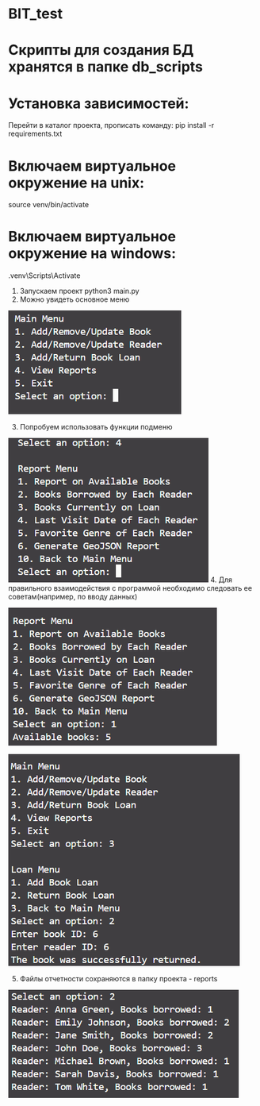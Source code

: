 # BIT_test


# Скрипты для создания БД хранятся в папке db_scripts
# Установка зависимостей:
Перейти в каталог проекта, прописать команду: pip install -r requirements.txt
# Включаем виртуальное окружение на unix:
source venv/bin/activate
#  Включаем виртуальное окружение на windows:
.venv\Scripts\Activate
1. Запускаем проект python3 main.py
2. Можно увидеть основное меню

![alt text](images/{D08AABB0-2347-46BE-B5C2-4F3F2AA2B02B}.png)

3. Попробуем использовать функции подменю

![alt text](images/{3AA0350E-0662-4B52-BA39-BB1FACD86EDB}.png)
4. Для правильного взаимодействия с программой необходимо следовать ее советам(например, по вводу данных)

![alt text](images/{41E7C4BF-C378-45B2-9467-B98FA740FAFA}.png)

![alt text](images/{A8BC53CC-BA2D-4178-84F4-240F1C7C4B89}.png)

5. Файлы отчетности сохраняются в папку проекта - reports

![alt text](images/{97F87BDA-1756-4A88-8294-564CCCCD1334}.png)
